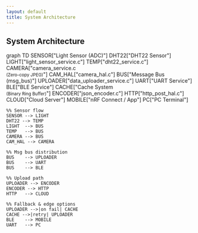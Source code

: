 ```yaml
---
layout: default
title: System Architecture
---
```


<script src="https://cdn.jsdelivr.net/npm/mermaid/dist/mermaid.min.js"></script>
<script>
  mermaid.initialize({ startOnLoad: true });
</script>

<h2>System Architecture</h2>

<div class="mermaid">
graph TD
    SENSOR["Light Sensor (ADC)"]
    DHT22["DHT22 Sensor"]
    LIGHT["light_sensor_service.c"]
    TEMP["dht22_service.c"]
    CAMERA["camera_service.c<br><small>(Zero-copy JPEG)</small>"]
    CAM_HAL["camera_hal.c"]
    BUS["Message Bus (msg_bus)"]
    UPLOADER["data_uploader_service.c"]
    UART["UART Service"]
    BLE["BLE Service"]
    CACHE["Cache System<br><small>(Binary Ring Buffer)</small>"]
    ENCODER["json_encoder.c"]
    HTTP["http_post_hal.c"]
    CLOUD["Cloud Server"]
    MOBILE["nRF Connect / App"]
    PC["PC Terminal"]

    %% Sensor flow
    SENSOR --> LIGHT
    DHT22 --> TEMP
    LIGHT  --> BUS
    TEMP   --> BUS
    CAMERA --> BUS
    CAM_HAL --> CAMERA

    %% Msg bus distribution
    BUS    --> UPLOADER
    BUS    --> UART
    BUS    --> BLE

    %% Upload path
    UPLOADER --> ENCODER
    ENCODER --> HTTP
    HTTP   --> CLOUD

    %% Fallback & edge options
    UPLOADER -->|on fail| CACHE
    CACHE -->|retry| UPLOADER
    BLE    --> MOBILE
    UART   --> PC
</div>
